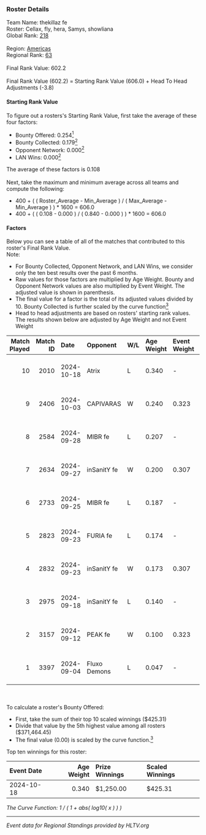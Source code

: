 ### Roster Details<br />
Team Name: thekillaz fe<br />
Roster: Cellax, fly, hera, Samys, showliana<br />
Global Rank: [218](../../standings_global_2025_02_24.md)<br />
<br />
Region: [Americas]( ../../standings_americas_2025_02_24.md)<br />
Regional Rank: [63]( ../../standings_americas_2025_02_24.md)<br />
<br />
Final Rank Value:  602.2<br />
<br />
Final Rank Value (602.2) = Starting Rank Value (606.0) + Head To Head Adjustments (-3.8)<br />

#### Starting Rank Value<br />
To figure out a rosters's Starting Rank Value, first take the average of these four factors:<br />
- Bounty Offered: 0.254[<sup>1</sup>](#table2)
- Bounty Collected: 0.179[<sup>2</sup>](#table1)
- Opponent Network: 0.000[<sup>2</sup>](#table1)
- LAN Wins: 0.000[<sup>2</sup>](#table1)

The average of these factors is 0.108<br />
<br />
Next, take the maximum and minimum average across all teams and compute the following:<br />
- 400 + ( ( Roster_Average - Min_Average ) / ( Max_Average - Min_Average ) ) * 1600 = 606.0
- 400 + ( ( 0.108 - 0.000 ) / ( 0.840 - 0.000 ) ) * 1600 = 606.0


#### Factors<br />
Below you can see a table of all of the matches that contributed to this roster's Final Rank Value.<br />
Note:<br />

- For Bounty Collected, Opponent Network, and LAN Wins, we consider only the ten best results over the past 6 months.
- Raw values for those factors are multiplied by Age Weight. Bounty and Opponent Network values are also multiplied by Event Weight. The adjusted value is shown in parenthesis.
- The final value for a factor is the total of its adjusted values divided by 10. Bounty Collected is further scaled by the curve function[<sup>3</sup>](#curveFunction)
- Head to head adjustments are based on rosters' starting rank values. The results shown below are adjusted by Age Weight and not Event Weight
<span id="table1"></span><br />


| Match Played | Match ID | Date       | Opponent     | W/L | Age Weight | Event Weight | Bounty Collected | Opponent Network | LAN Wins  | H2H Adj. | Roster                                    |
| -: | -: | :- | :- | :- | :- | :- | :- | :- | :- | -: | :- |
|           10 |     2010 | 2024-10-18 | Atrix        | L   | 0.340      | -            | -                | -                | -         |    -5.20 | Cellax, fly, hera, Samys, showliana       |
|            9 |     2406 | 2024-10-03 | CAPIVARAS    | W   | 0.240      | 0.323        | 0.001 (0.000)    | 0.000 (0.000)    | 0 (0.000) |     2.81 | Cellax, fly, hera, Samys, showliana       |
|            8 |     2584 | 2024-09-28 | MIBR fe      | L   | 0.207      | -            | -                | -                | -         |    -2.98 | Cellax, fly, hera, Samys, showliana       |
|            7 |     2634 | 2024-09-27 | inSanitY fe  | W   | 0.200      | 0.307        | 0.001 (0.000)    | 0.037 (0.002)    | 0 (0.000) |     3.19 | Cellax, fly, hera, Samys, showliana       |
|            6 |     2733 | 2024-09-25 | MIBR fe      | L   | 0.187      | -            | -                | -                | -         |    -2.70 | Cellax, fly, hera, Samys, showliana       |
|            5 |     2823 | 2024-09-23 | FURIA fe     | L   | 0.174      | -            | -                | -                | -         |    -0.58 | Cellax, fly, hera, Samys, showliana       |
|            4 |     2832 | 2024-09-23 | inSanitY fe  | W   | 0.173      | 0.307        | 0.001 (0.000)    | 0.037 (0.002)    | 0 (0.000) |     2.77 | Cellax, fly, hera, Samys, showliana       |
|            3 |     2975 | 2024-09-18 | inSanitY fe  | L   | 0.140      | -            | -                | -                | -         |    -2.19 | brunakiller, Cellax, fly, hera, showliana |
|            2 |     3157 | 2024-09-12 | PEAK fe      | W   | 0.100      | 0.323        | 0.001 (0.000)    | 0.020 (0.001)    | 0 (0.000) |     1.54 | brunakiller, Cellax, fly, hera, showliana |
|            1 |     3397 | 2024-09-04 | Fluxo Demons | L   | 0.047      | -            | -                | -                | -         |    -0.47 | Cellax, fly, hera, Samys, showliana       |

<br />
<span id="table2"></span><br />
To calculate a roster's Bounty Offered:<br />

- First, take the sum of their top 10 scaled winnings ($425.31)
- Divide that value by the 5th highest value among all rosters ($371,464.45)
- The final value (0.00) is scaled by the curve function.[<sup>3</sup>](#curveFunction)

Top ten winnings for this roster:<br />

| Event Date | Age Weight | Prize Winnings | Scaled Winnings |
| :- | -: | :- | :- |
| 2024-10-18 |      0.340 | $1,250.00      | $425.31         |


<span id="curveFunction"></span>_The Curve Function: 1 / ( 1 + abs( log10( x ) ) )_<br />

---
_Event data for Regional Standings provided by HLTV.org_<br />
